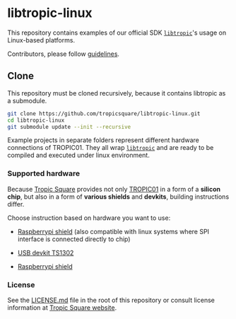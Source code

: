 # libtropic-linux

This repository contains examples of our official SDK [`libtropic`](https://github.com/tropicsquare/libtropic)'s usage on Linux-based platforms.

Contributors, please follow [guidelines](https://github.com/tropicsquare/libtropic-stm32/blob/master/CONTRIBUTING.md).


## Clone

This repository must be cloned recursively, because it contains libtropic as a submodule.

```bash
git clone https://github.com/tropicsquare/libtropic-linux.git
cd libtropic-linux
git submodule update --init --recursive
```

Example projects in separate folders represent different hardware connections of TROPIC01. They all wrap [`libtropic`](https://github.com/tropicsquare/libtropic) and are ready to be compiled and executed under linux environment.

### Supported hardware

Because [Tropic Square](https://www.tropicsquare.com) provides not only [TROPIC01](https://www.tropicsquare.com/tropic01) in a form of a **silicon chip**, but also in a form of **various shields** and **devkits**, building instructions differ.

Choose instruction based on hardware you want to use:
* [Raspberrypi shield](./generic-linux-spi/README.md) (also compatible with linux systems where SPI interface is connected directly to chip)
* [USB devkit TS1302](./generic-linux-usb-dongle/README.md)



* [Raspberrypi shield](https://github.com/tropicsquare/tropic01-raspberrypi-shield-hw)

### License

See the [LICENSE.md](LICENSE.md) file in the root of this repository or consult license information at [Tropic Square website](https://tropicsquare.com/license).